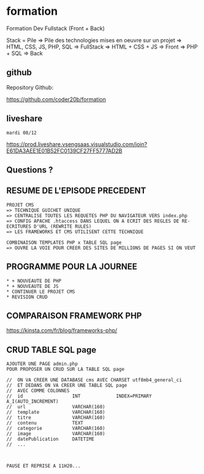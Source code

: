 # formation

Formation Dev Fullstack (Front + Back)

Stack = Pile
=> Pile des technologies mises en oeuvre sur un projet
=> HTML, CSS, JS, PHP, SQL  => FullStack
=> HTML + CSS + JS          => Front
=> PHP + SQL                => Back

## github

Repository Github:

https://github.com/coder20b/formation

## liveshare

    mardi 08/12

https://prod.liveshare.vsengsaas.visualstudio.com/join?E61DA3AEE1E01B52FC0139CF27FF5777AD2B

## Questions ?

## RESUME DE L'EPISODE PRECEDENT

    PROJET CMS
    => TECHNIQUE GUICHET UNIQUE
    => CENTRALISE TOUTES LES REQUETES PHP DU NAVIGATEUR VERS index.php
    => CONFIG APACHE .htaccess DANS LEQUEL ON A ECRIT DES REGLES DE RE-ECRITURES D'URL (REWRITE RULES)
    => LES FRAMEWORKS ET CMS UTILISENT CETTE TECHNIQUE

    COMBINAISON TEMPLATES PHP x TABLE SQL page
    => OUVRE LA VOIE POUR CREER DES SITES DE MILLIONS DE PAGES SI ON VEUT

## PROGRAMME POUR LA JOURNEE

    * + NOUVEAUTE DE PHP
    * + NOUVEAUTE DE JS
    * CONTINUER LE PROJET CMS
    * REVISION CRUD

## COMPARAISON FRAMEWORK PHP

https://kinsta.com/fr/blog/frameworks-php/


## CRUD TABLE SQL page


    AJOUTER UNE PAGE admin.php
    POUR PROPOSER UN CRUD SUR LA TABLE SQL page

    //  ON VA CREER UNE DATABASE cms AVEC CHARSET utf8mb4_general_ci
    //  ET DEDANS ON VA CREER UNE TABLE SQL page
    //  AVEC COMME COLONNES
    //  id                  INT             INDEX=PRIMARY   A_I(AUTO_INCREMENT)
    //  url                 VARCHAR(160)
    //  template            VARCHAR(160)
    //  titre               VARCHAR(160)
    //  contenu             TEXT
    //  categorie           VARCHAR(160)
    //  image               VARCHAR(160)
    //  datePublication     DATETIME
    //  ...



    PAUSE ET REPRISE A 11H20...
    






















